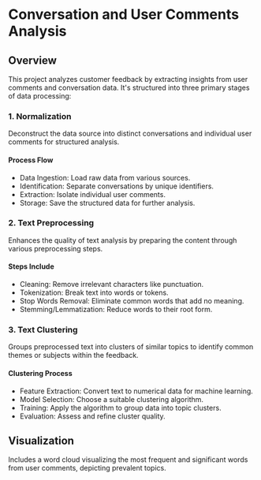# Conversation and User Comments Analysis

## Overview
This project analyzes customer feedback by extracting insights from user comments and conversation data. It's structured into three primary stages of data processing:

### 1. Normalization
Deconstruct the data source into distinct conversations and individual user comments for structured analysis.

#### Process Flow
- Data Ingestion: Load raw data from various sources.
- Identification: Separate conversations by unique identifiers.
- Extraction: Isolate individual user comments.
- Storage: Save the structured data for further analysis.

### 2. Text Preprocessing
Enhances the quality of text analysis by preparing the content through various preprocessing steps.

#### Steps Include
- Cleaning: Remove irrelevant characters like punctuation.
- Tokenization: Break text into words or tokens.
- Stop Words Removal: Eliminate common words that add no meaning.
- Stemming/Lemmatization: Reduce words to their root form.

### 3. Text Clustering
Groups preprocessed text into clusters of similar topics to identify common themes or subjects within the feedback.

#### Clustering Process
- Feature Extraction: Convert text to numerical data for machine learning.
- Model Selection: Choose a suitable clustering algorithm.
- Training: Apply the algorithm to group data into topic clusters.
- Evaluation: Assess and refine cluster quality.

## Visualization
Includes a word cloud visualizing the most frequent and significant words from user comments, depicting prevalent topics.

